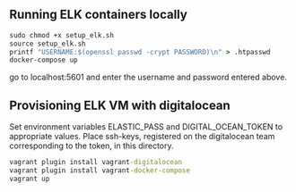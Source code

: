 ## Running ELK containers locally

```cmd
sudo chmod +x setup_elk.sh
source setup_elk.sh
printf "USERNAME:$(openssl passwd -crypt PASSWORD)\n" > .htpasswd 
docker-compose up
```

go to localhost:5601 and enter the username and password entered above.

## Provisioning ELK VM with digitalocean

Set environment variables ELASTIC_PASS and DIGITAL_OCEAN_TOKEN to appropriate values.
Place ssh-keys, registered on the digitalocean team corresponding to the token,
in this directory.

```cmd
vagrant plugin install vagrant-digitalocean
vagrant plugin install vagrant-docker-compose
vagrant up
```
